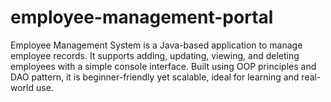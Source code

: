 # employee-management-portal
Employee Management System is a Java-based application to manage employee records. It supports adding, updating, viewing, and deleting employees with a simple console interface. Built using OOP principles and DAO pattern, it is beginner-friendly yet scalable, ideal for learning and real-world use.
